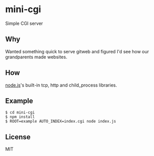 # mini-cgi
Simple CGI server

## Why
Wanted something quick to serve gitweb and figured I'd see how our grandparents made websites.

## How
[node.js](https://nodejs.org)'s built-in tcp, http and child_process libraries.

## Example
``` shell
$ cd mini-cgi
$ npm install
$ ROOT=example AUTO_INDEX=index.cgi node index.js
```

## License
MIT
